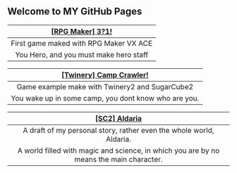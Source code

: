 ## Welcome to MY GitHub Pages

**[[RPG Maker] 3?1!](https://okamich.github.io/Working_Project/)** |
:---: |
First game maked with RPG Maker VX ACE |
You Hero, and you must make hero staff |

**[[Twinery] Camp Crawler!](https://okamich.github.io/CampCrawler/)** |
:---: |
Game example make with Twinery2 and SugarCube2 |
You wake up in some camp, you dont know who are you. |

**[[SC2] Aldaria](https://okamich.github.io/Aldaria/)** |
:---: |
A draft of my personal story, rather even the whole world, Aldaria. |
A world filled with magic and science, in which you are by no means the main character. |
